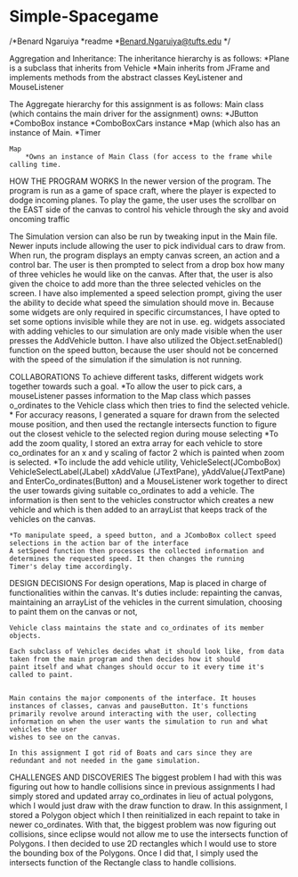 # Simple-Spacegame
/*Benard Ngaruiya
 *readme
 *Benard.Ngaruiya@tufts.edu
 */
 
 Aggregation and Inheritance:
 The inheritance hierarchy is as follows:
 	*Plane is a subclass that inherits from Vehicle
 	*Main inherits from JFrame and implements methods from the abstract classes KeyListener and MouseListener
 	
 	
 The Aggregate hierarchy for this assignment is as follows:
 	Main class (which contains the main driver for the assignment) owns:
 		*JButton
 		*ComboBox instance
 		*ComboBoxCars instance
 		*Map (which also has an instance of Main.
 		*Timer
 		
 	Map
 		*Owns an instance of Main Class (for access to the frame while calling time.
 		
 HOW THE PROGRAM WORKS
 In the newer version of the program. The program is run as a game of space craft, where the player is expected to dodge incoming planes.
 To play the game, the user uses the scrollbar on the EAST side of the canvas to control his vehicle through the sky and avoid oncoming traffic
 
 The Simulation version can also be run by tweaking input in the Main file. Newer inputs include allowing the user to pick individual cars to draw from.
 When run, the program displays an empty canvas screen, an action and a control bar. The user is then prompted
 to select from a drop box how many of three vehicles he would like on the canvas. After that, the user is also 
 given the choice to add more than the three selected vehicles on the screen. I have also implemented a speed selection
 prompt, giving the user the ability to decide what speed the simulation should move in. 
 Because some widgets are only required in specific circumstances, I have opted to set some options invisible while
 they are not in use. eg. widgets associated with adding vehicles to our simulation are only made visible when the user 
 presses the AddVehicle button. I have also utilized the Object.setEnabled() function on the speed button, because the 
 user should not be concerned with the speed of the simulation if the simulation is not running.
 
 COLLABORATIONS
 To achieve different tasks, different widgets work together towards such a goal.
 	*To allow the user to pick cars, a mouseListener passes information to the Map class which passes o_ordinates to the Vehicle class which then tries to find the selected vehicle.
 	* For accuracy reasons, I generated a square for drawn from the selected mouse position, and then used the rectangle intersects function to figure out the closest vehicle to the selected region during mouse selecting
 	*To add the zoom quality, I stored an extra array for each vehicle to store co_ordinates for an x and y scaling of factor 2 which is painted when zoom is selected.
 	*To include the add vehicle utility, VehicleSelect(JComboBox) VehicleSelectLabel(JLabel) xAddValue (JTextPane), yAddValue(JTextPane)
 	and EnterCo_ordinates(Button) and a MouseListener work together to direct the user towards giving suitable co_ordinates to add a vehicle.
 	The information is then sent to the vehicles constructor which creates a new vehicle and which is then added to an arrayList that keeps track
 	of the vehicles on the canvas. 
 	
 	*To manipulate speed, a speed button, and a JComboBox collect speed selections in the action bar of the interface
 	A setSpeed function then processes the collected information and determines the requested speed. It then changes the running
 	Timer's delay time accordingly.
 
 
 DESIGN DECISIONS
 For design operations, 
	Map is placed in charge of functionalities within the canvas. It's duties include: repainting the canvas, maintaining an arrayList of 
	the vehicles in the current simulation, choosing to paint them on the canvas or not,
	
	Vehicle class maintains the state and co_ordinates of its member objects.
	
	Each subclass of Vehicles decides what it should look like, from data taken from the main program and then decides how it should
	paint itself and what changes should occur to it every time it's called to paint.
	
	
	Main contains the major components of the interface. It houses instances of classes, canvas and pauseButton. It's functions
	primarily revolve around interacting with the user, collecting information on when the user wants the simulation to run and what vehicles the user
	wishes to see on the canvas. 
	
	In this assignment I got rid of Boats and cars since they are redundant and not needed in the game simulation.
	
	
	
CHALLENGES AND DISCOVERIES
	The biggest problem I had with this was figuring out how to handle collisions since in previous assignments I had simply stored and updated array co_ordinates in lieu of actual polygons, which I would just draw with the 
	draw function to draw. In this assignment, I stored a Polygon object which I then reinitialized in each repaint to take in newer co_ordinates. With that, the biggest problem was now figuring out collisions, since eclipse would not allow me to use the intersects function of Polygons. I then
	decided to use 2D rectangles which I would use to store the bounding box of the Polygons. Once I did that, I simply used the intersects function of the Rectangle class to handle collisions. 
	
